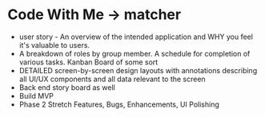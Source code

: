 # Code With Me  -> matcher

- user story - An overview of the intended application and WHY you feel it's valuable to users.
- A breakdown of roles by group member. A schedule for completion of various tasks. Kanban Board of some sort 
- DETAILED screen-by-screen design layouts with annotations describing all UI/UX components and all data relevant to the screen
- Back end story board as well 
- Build MVP
- Phase 2 Stretch Features, Bugs, Enhancements, UI Polishing

